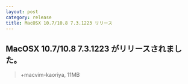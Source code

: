 ```yaml
---
layout: post
category: release
title: MacOSX 10.7/10.8 7.3.1223 リリース
---
```

## MacOSX 10.7/10.8 7.3.1223 がリリースされました。

> +macvim-kaoriya, 11MB

